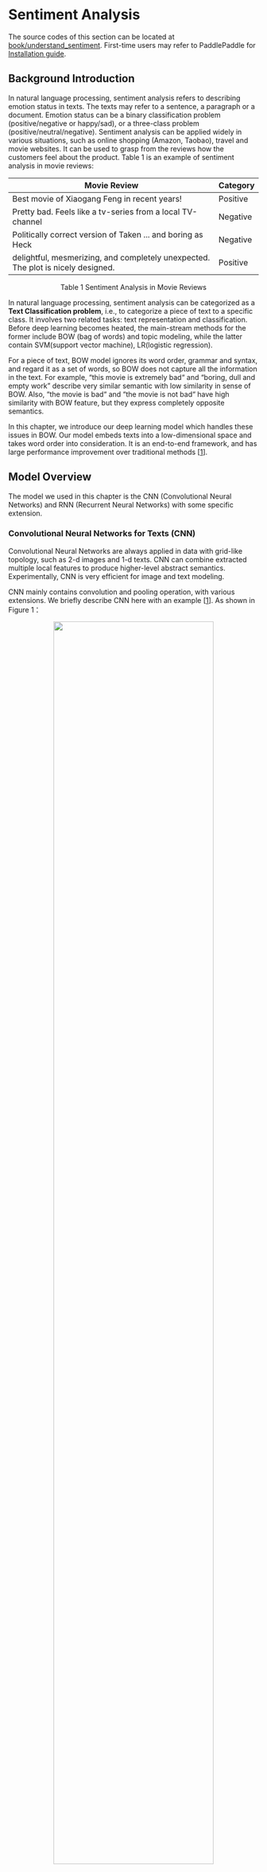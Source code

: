 # Sentiment Analysis

The source codes of this section can be located at [book/understand_sentiment](https://github.com/PaddlePaddle/book/tree/develop/understand_sentiment). First-time users may refer to PaddlePaddle for [Installation guide](http://www.paddlepaddle.org/doc_cn/build_and_install/index.html).

## Background Introduction
In natural language processing, sentiment analysis refers to describing emotion status in texts. The texts may refer to a sentence, a paragraph or a document. Emotion status can be a binary classification problem (positive/negative or happy/sad), or a three-class problem (positive/neutral/negative). Sentiment analysis can be applied widely in various situations, such as online shopping (Amazon, Taobao), travel and movie websites. It can be used to grasp from the reviews how the customers feel about the product. Table 1 is an example of sentiment analysis in movie reviews:

| Movie Review       | Category  |
| --------     | -----  |
| Best movie of Xiaogang Feng in recent years!| Positive |
| Pretty bad. Feels like a tv-series from a local TV-channel     | Negative |
| Politically correct version of Taken ... and boring as Heck| Negative|
|delightful, mesmerizing, and completely unexpected. The plot is nicely designed.|Positive|

<p align="center">Table 1 Sentiment Analysis in Movie Reviews</p>

In natural language processing, sentiment analysis can be categorized as a **Text Classification problem**, i.e., to categorize a piece of text to a specific class. It involves two related tasks: text representation and classification. Before deep learning becomes heated, the main-stream methods for the former include BOW (bag of words) and topic modeling, while the latter contain SVM(support vector machine), LR(logistic regression).

For a piece of text, BOW model ignores its word order, grammar and syntax, and regard it as a set of words, so BOW does not capture all the information in the text. For example, “this movie is extremely bad“ and “boring, dull and empty work” describe very similar semantic with low similarity in sense of BOW. Also, “the movie is bad“ and “the movie is not bad“ have high similarity with BOW feature, but they express completely opposite semantics.


In this chapter, we introduce our deep learning model which handles these issues in BOW. Our model embeds texts into a low-dimensional space and takes word order into consideration. It is an end-to-end framework, and has large performance improvement over traditional methods \[[1](#Reference)\].

## Model Overview
The model we used in this chapter is the CNN (Convolutional Neural Networks) and RNN (Recurrent Neural Networks) with some specific extension. 


### Convolutional Neural Networks for Texts (CNN)
Convolutional Neural Networks are always applied in data with grid-like topology, such as 2-d images and 1-d texts. CNN can combine extracted multiple local features to produce higher-level abstract semantics. Experimentally, CNN is very efficient for image and text modeling.

CNN mainly contains convolution and pooling operation, with various extensions. We briefly describe CNN here with an example \[[1](#Refernce)\]. As shown in Figure 1：


<p align="center">
<img src="image/text_cnn.png" width = "80%" align="center"/><br/>
Figure 1. CNN for text modeling
</p>
Assuming the length of the sentence is $n$, where the $i$-th word has embedding as $x_i\in\mathbb{R}^k$，where $k$ is the embedding dimensionality. 

First, we concatenate the words together: we piece every $h$ words as a window of length $h$: $x_{i:i+h-1}$. It refers to $x_{i},x_{i+1},\ldots,x_{i+h-1}$, where $i$ is the first word in the window, ranging from $1$ to $n-h+1$: $x_{i:i+h-1}\in\mathbb{R}^{hk}$.

Next, we apply the convolution operation: we apply the kernel $w\in\mathbb{R}^{hk}$ in each window, extracting features $c_i=f(w\cdot x_{i:i+h-1}+b)$，
where $b\in\mathbb{R}$ is the bias and $f$ is a non-linear activation function such as $sigmoid$. Applying CNN on every window ${x_{1:h},x_{2:h+1},\ldots,x_{n-h+1:n}}$ produces a feature map as:

$$c=[c_1,c_2,\ldots,c_{n-h+1}], c \in \mathbb{R}^{n-h+1}$$

Next, we apply max pooling over time to represent the whole sentence $\hat c$, which is the maximum element across the feature map:

$$\hat c=max(c)$$

In real applications, we will apply multiple CNN kernels on the sentences. It can be implemented efficiently by concatenating the kernels together as a matrix. Also, we can use CNN kernels with different kernel size (as shown in Figure 1 in different colors).

Finally, the CNN features are concatenated together to produce a fixed-length representation, which can be combined with a softmax for sentiment analysis problem.

For short texts, above CNN model can achieve high accuracy \[[1](#Reference)\]. If we want to extract more abstract representation, we may apply a deeper CNN model \[[2](#Reference),[3](#Reference)\].

### Recurrent Neural Network（RNN）
RNN is an effective model for sequential data. Theoretical, the  computational ability of RNN is Turing-complete \[[4](#Reference)\]. NLP is a classical sequential data, and RNN (especially its variant LSTM\[[5](#Reference)\]) achieves State-of-the-Art performance on various tasks in NLP, such as language modeling, syntax parsing, POS-tagging, image captioning, dialog, machine translation and so forth.

<p align="center">
<img src="image/rnn.png" width = "60%" align="center"/><br/>
Figure 2. An illustration of an unrolled RNN across “time”. 
</p>
As shown in Figure 2, we unroll an RNN: at $t$-th time step, the network takes the $t$-th input vector and the latent state from last time-step $h_{t-1}$ as inputs and compute the latent state of current step. The whole process is repeated until all inputs are consumed. If we regard the RNN as a function $f$, it can be formulated as:

$$h_t=f(x_t,h_{t-1})=\sigma(W_{xh}x_t+W_{hh}h_{h-1}+b_h)$$

where $W_{xh}$ is the weight matrix from input to latent; $W_{hh}$ is the latent-to-latent matrix; $b_h$ is the latent bias and $\sigma$ refers to the $sigmoid$function.

In NLP, words are first represented as a one-hot vector and then mapped to an embedding. The embedded feature goes through an RNN as input $x_t$ at every time step. Moreover, we can add other layers on top of RNN. e.g., a deep or stacked RNN. Also, the last latent state can be used as a feature for sentence classification.

### Long-Short Term Memory
For data of long sequence, training RNN sometimes has gradient vanishing and explosion problem \[[6](#)\]. To solve this problem Hochreiter S, Schmidhuber J. (1997) proposed the LSTM(long short term memory\[[5](#Refernce)\]).  

Compared with simple RNN, the structrue of LSTM has included memory cell $c$, input gate $i$, forget gate $f$ and output gate $o$. These gates and memory cells largely improves the ability of handling long sequences. We can formulate LSTM-RNN as a function $F$ as：

$$ h_t=F(x_t,h_{t-1})$$

$F$ contains following formulations\[[7](#Reference)\]：
\begin{align}
i_t & = \sigma(W_{xi}x_t+W_{hi}h_{h-1}+W_{ci}c_{t-1}+b_i)\\\\
f_t & = \sigma(W_{xf}x_t+W_{hf}h_{h-1}+W_{cf}c_{t-1}+b_f)\\\\
c_t & = f_t\odot c_{t-1}+i_t\odot tanh(W_{xc}x_t+W_{hc}h_{h-1}+b_c)\\\\
o_t & = \sigma(W_{xo}x_t+W_{ho}h_{h-1}+W_{co}c_{t}+b_o)\\\\
h_t & = o_t\odot tanh(c_t)\\\\
\end{align}

In the equation，$i_t, f_t, c_t, o_t$ stand for input gate, forget gate, memory cell and output gate separately; $W$ and $b$ are model parameters. The $tanh$ is a hyperbolic tangent， and $\odot$ denotes an element-wise product operation. Input gate controls the magnitude of new input into the memory cell $c$; forget gate controls memory propagated from the last time step; output gate controls output magnitude. The three gates are computed similarly with different parameters, and they influence memory cell $c$ separately, as shown in Figure 3:
<p align="center">
<img src="image/lstm.png" width = "65%" align="center"/><br/>
Figure 3. LSTM at time step $t$ [7]
</p>
LSTM enhance the ability of considering long-term reliance, with the help of memory cell and gate. Similar structures are also proposed in Gated Recurrent Unit (GRU)\[[8](Reference)\] with simpler design. **The structures are still similar to RNN, though with some modifications (As shown in Figure 2), i.e., latent status depends on input as well as the latent status of last time-step, and the process goes on recurrently until all input are consumed:**

$$ h_t=Recrurent(x_t,h_{t-1})$$
where $Recrurent$ is a simple RNN, GRU or LSTM.

### Stacked Bidirectional LSTM
For vanilla LSTM, $h_t$ contains input information from previous time-step $1..t-1$ context. We can also apply an RNN with reverse-direction to take successive context $t+1…n$ into consideration. Combining constructing deep RNN (deeper RNN can contain more abstract and higher level semantic), we can design structures with deep stacked bidirectional LSTM to model sequential data\[[9](#Reference)\].

As shown in Figure 4 (3-layer RNN), odd/even layers are forward/reverse LSTM. Higher layers of LSTM take lower-layers LSTM as input, and the top-layer LSTM produces a fixed length vector by max-pooling (this representation considers contexts from previous and successive words for higher-level abstractions). Finally, we concatenate the output to a softmax layer for classification.

<p align="center">
<img src="image/stacked_lstm.jpg" width=450><br/>
Figure 4. Stacked Bidirectional LSTM for NLP modeling
</p>

## Data Preparation
### Data introduction and Download
We taks the [IMDB sentiment analysis dataset](http://ai.stanford.edu/%7Eamaas/data/sentiment/) as an example. IMDB dataset contains training and testing set, with 25000 movie reviews. With a 1-10 score, negative reviews are those with score<=4, while positives are those with score>=7. You may use following scripts to download the IMDB dataset and [Moses](http://www.statmt.org/moses/) toolbox:


```bash
./data/get_imdb.sh
```
If successful, you should see the directory ```data``` with following files:

```
aclImdb  get_imdb.sh  imdb  mosesdecoder-master
```

* aclImdb: original data downloaded from the website;
* imdb: containing only training and testing data
* mosesdecoder-master: Moses tool

### Data Preprocessing
We use the script `preprocess.py` to preprocess the data. It will call `tokenizer.perl` in the Moses toolbox to split words and punctuations, randomly shuffle training set and construct the dictionary. Notice: we only use labeled training and testing set. Executing following commands will preprocess the data:

```
data_dir="./data/imdb"
python preprocess.py -i $data_dir
```

If it runs successfully, `./data/pre-imdb` will contain:

```
dict.txt  labels.list  test.list  test_part_000  train.list  train_part_000
```

* test\_part\_000 和 train\_part\_000: all labeled training and testing set, and the training set is shuffled. 
* train.list and test.list: training and testing file-list (containing list of file names).
* dict.txt: dictionary generated from training set.
* labels.list: class label, 0 stands for negative while 1 for positive.

### Data Provider for PaddlePaddle
PaddlePaddle can read Python-style script for configuration. The following `dataprovider.py` provides a detailed example, consisting of two parts:

* hook: define text information and class Id. Texts are defined as `integer_value_sequence` while class Ids are defined as `integer_value`.
* process: read line by line for ID and text information split by `’\t\t’`, and yield the data as a generator.

```python
from paddle.trainer.PyDataProvider2 import *

def hook(settings, dictionary, **kwargs):
settings.word_dict = dictionary
settings.input_types = {
'word':  integer_value_sequence(len(settings.word_dict)),
'label': integer_value(2)
}
settings.logger.info('dict len : %d' % (len(settings.word_dict)))

@provider(init_hook=hook)
def process(settings, file_name):
with open(file_name, 'r') as fdata:
for line_count, line in enumerate(fdata):
label, comment = line.strip().split('\t\t')
label = int(label)
words = comment.split()
word_slot = [
settings.word_dict[w] for w in words if w in settings.word_dict
]
yield {
'word': word_slot,
'label': label
}
```

## Model Setup
`trainer_config.py` is an example of a setup file.
### Data Definition
```python
from os.path import join as join_path
from paddle.trainer_config_helpers import *
# if it is “test” mode
is_test = get_config_arg('is_test', bool, False)
# if it is “predict” mode
is_predict = get_config_arg('is_predict', bool, False)

# Data path
data_dir = "./data/pre-imdb"
# File names
train_list = "train.list"
test_list = "test.list"
dict_file = "dict.txt"

# Dictionary size
dict_dim = len(open(join_path(data_dir, "dict.txt")).readlines())
# class number
class_dim = len(open(join_path(data_dir, 'labels.list')).readlines())

if not is_predict:
train_list = join_path(data_dir, train_list)
test_list = join_path(data_dir, test_list)
dict_file = join_path(data_dir, dict_file)
train_list = train_list if not is_test else None
# construct the dictionary
word_dict = dict()
with open(dict_file, 'r') as f:
for i, line in enumerate(open(dict_file, 'r')):
word_dict[line.split('\t')[0]] = i
# Call the function “define_py_data_sources2” in the file dataprovider.py to extract features
define_py_data_sources2(
train_list,
test_list,
module="dataprovider",
obj="process",  # function to generate data
args={'dictionary': word_dict}) # extra parameters, here refers to dictionary
```

### Algorithm Setup

```python
settings(
batch_size=128,
learning_rate=2e-3,
learning_method=AdamOptimizer(),
regularization=L2Regularization(8e-4),
gradient_clipping_threshold=25)
```

* Batch size set as 128;
* Set global learning rate;
* Apply ADAM algorithm for optimization;
* Set up L2 regularization;
* Set up gradient clipping threshold;

### Model Structure
We use PaddlePaddle to implement two classification algorithms, based on above mentioned model [Text-CNN](#Text-CNN（CNN）)和[Stacked-bidirectional LSTM](#Stacked-bidirectional LSTM（Stacked Bidirectional LSTM）)。
#### Implementation of Text CNN 
```python
def convolution_net(input_dim,
class_dim=2,
emb_dim=128,
hid_dim=128,
is_predict=False):
# network input: id denotes word order, dictionary size as input_dim
data = data_layer("word", input_dim)
# Embed one-hot id to embedding subspace
emb = embedding_layer(input=data, size=emb_dim)
# Convolution and max-pooling operation, convolution kernel size set as 3
conv_3 = sequence_conv_pool(input=emb, context_len=3, hidden_size=hid_dim)
# Convolution and max-pooling, convolution kernel size set as 4
conv_4 = sequence_conv_pool(input=emb, context_len=4, hidden_size=hid_dim)
# Concatenate conv_3 and conv_4 as input for softmax classification, class number as class_dim
output = fc_layer(
input=[conv_3, conv_4], size=class_dim, act=SoftmaxActivation())

if not is_predict:
lbl = data_layer("label", 1)    #network input: class label
outputs(classification_cost(input=output, label=lbl))
else:
outputs(output)
```

In our implementation, we can use just a single layer [`sequence_conv_pool`](https://github.com/PaddlePaddle/Paddle/blob/develop/python/paddle/trainer_config_helpers/networks.py) to do convolution and pooling operation, convolution kernel size set as hidden_size parameters.

#### Implementation of Stacked bidirectional LSTM

```python
def stacked_lstm_net(input_dim,
class_dim=2,
emb_dim=128,
hid_dim=512,
stacked_num=3,
is_predict=False):

# layer number of LSTM “stacked_num” is an odd number to confirm the top-layer LSTM is forward
assert stacked_num % 2 == 1
# network attributes setup
layer_attr = ExtraLayerAttribute(drop_rate=0.5)
# parameter attributes setup
fc_para_attr = ParameterAttribute(learning_rate=1e-3)
lstm_para_attr = ParameterAttribute(initial_std=0., learning_rate=1.)
para_attr = [fc_para_attr, lstm_para_attr]
bias_attr = ParameterAttribute(initial_std=0., l2_rate=0.)
# Activation functions
relu = ReluActivation()
linear = LinearActivation()


# Network input: id as word order, dictionary size is set as input_dim
data = data_layer("word", input_dim)
# Mapping id from word to the embedding subspace
emb = embedding_layer(input=data, size=emb_dim)

fc1 = fc_layer(input=emb, size=hid_dim, act=linear, bias_attr=bias_attr)
# LSTM-based RNN
lstm1 = lstmemory(
input=fc1, act=relu, bias_attr=bias_attr, layer_attr=layer_attr)

# Construct stacked bidirectional LSTM with fc_layer and lstmemory with layer depth as stacked_num:
inputs = [fc1, lstm1]
for i in range(2, stacked_num + 1):
fc = fc_layer(
input=inputs,
size=hid_dim,
act=linear,
param_attr=para_attr,
bias_attr=bias_attr)
lstm = lstmemory(
input=fc,
# Odd number-th layer: forward, Even number-th reverse.
reverse=(i % 2) == 0,
act=relu,
bias_attr=bias_attr,
layer_attr=layer_attr)
inputs = [fc, lstm]

# Apply max-pooling along the temporal dimension on the last fc_layer to produce a fixed length vector
fc_last = pooling_layer(input=inputs[0], pooling_type=MaxPooling())
# Apply max-pooling along tempoeral dim of lstmemory to obtain fixed length feature vector
lstm_last = pooling_layer(input=inputs[1], pooling_type=MaxPooling())
# concatenate fc_last and lstm_last as input for a softmax classification layer, with class number equals class_dim
output = fc_layer(
input=[fc_last, lstm_last],
size=class_dim,
act=SoftmaxActivation(),
bias_attr=bias_attr,
param_attr=para_attr)

if is_predict:
outputs(output)
else:
outputs(classification_cost(input=output, label=data_layer('label', 1)))
```

Our model defined in `trainer_config.py` uses the `stacked_lstm_net` structure as default. If you want to use `convolution_net`, you can comment related lines.
```python
stacked_lstm_net(
dict_dim, class_dim=class_dim, stacked_num=3, is_predict=is_predict)
# convolution_net(dict_dim, class_dim=class_dim, is_predict=is_predict)
```

## Model Training
Use `train.sh` script to run local training:

```
./train.sh
```

train.sh is as following:

```bash
paddle train --config=trainer_config.py \
--save_dir=./model_output \
--job=train \
--use_gpu=false \
--trainer_count=4 \
--num_passes=10 \
--log_period=20 \
--dot_period=20 \
--show_parameter_stats_period=100 \
--test_all_data_in_one_period=1 \
2>&1 | tee 'train.log'
```

* \--config=trainer_config.py: set up model configuration.
* \--save\_dir=./model_output: set up output folder to save model parameters.
* \--job=train: set job mode as training.
* \--use\_gpu=false: Use CPU for training. If you have installed GPU-version PaddlePaddle and want to try GPU training, you may set this term as true.
* \--trainer\_count=4: setup thread number (or GPU numer）.
* \--num\_passes=15: Setup pass. In PaddlePaddle, a pass means a training epoch over all samples.
* \--log\_period=20: print log every 20 batches.
* \--show\_parameter\_stats\_period=100: Print statistics to screen every 100 batch.
* \--test\_all_data\_in\_one\_period=1: Predict all testing data every time.

If it is running sussefully, the output log will be saved at `train.log`, model parameters will be saved at the directory `model_output/`. Output log will be as following:

```
Batch=20 samples=2560 AvgCost=0.681644 CurrentCost=0.681644 Eval: classification_error_evaluator=0.36875  CurrentEval: classification_error_evaluator=0.36875
...
Pass=0 Batch=196 samples=25000 AvgCost=0.418964 Eval: classification_error_evaluator=0.1922
Test samples=24999 cost=0.39297 Eval: classification_error_evaluator=0.149406
```

* Batch=xx: Already |xx| Batch trained.
* samples=xx: xx samples have been processed during training.
* AvgCost=xx: Average loss from 0-th batch to the current batch.
* CurrentCost=xx: loss of the latest |log_period|-th batch;
* Eval: classification\_error\_evaluator=xx: Average accuracy from 0-th batch to current batch;
* CurrentEval: classification\_error\_evaluator: latest |log_period| batches of classification error;
* Pass=0: Running over all data in the training set is called as a Pass. Pass “0” denotes the first round.


## Application models
### Testing

Testing refers to use trained model to evaluate labeled dataset.

```
./test.sh
```

Scripts for testing `test.sh` is as following, where the function `get_best_pass` ranks classification accuracy to obtain the best model:

```bash
function get_best_pass() {
cat $1  | grep -Pzo 'Test .*\n.*pass-.*' | \
sed  -r 'N;s/Test.* error=([0-9]+\.[0-9]+).*\n.*pass-([0-9]+)/\1 \2/g' | \
sort | head -n 1
}

log=train.log
LOG=`get_best_pass $log`
LOG=(${LOG})
evaluate_pass="model_output/pass-${LOG[1]}"

echo 'evaluating from pass '$evaluate_pass

model_list=./model.list
touch $model_list | echo $evaluate_pass > $model_list
net_conf=trainer_config.py
paddle train --config=$net_conf \
--model_list=$model_list \
--job=test \
--use_gpu=false \
--trainer_count=4 \
--config_args=is_test=1 \
2>&1 | tee 'test.log'
```

Different from training, testing requires denoting `--job = test` and model path `--model_list = $model_list`. If successful, log will be saved at `test.log`. In our test, the best model is `model_output/pass-00002`, with classification error rate as 0.115645：

```
Pass=0 samples=24999 AvgCost=0.280471 Eval: classification_error_evaluator=0.115645
```

### Prediction
`predict.py` script provides an API. Predicting IMDB data without labels as following:

```
./predict.sh
```
predict.sh is as following（default model path `model_output/pass-00002` may exist or modified to others）:

```bash
model=model_output/pass-00002/
config=trainer_config.py
label=data/pre-imdb/labels.list
cat ./data/aclImdb/test/pos/10007_10.txt | python predict.py \
--tconf=$config \
--model=$model \
--label=$label \
--dict=./data/pre-imdb/dict.txt \
--batch_size=1
```

* `cat ./data/aclImdb/test/pos/10007_10.txt` : Input prediction samples.
* `predict.py` : Prediction script.
* `--tconf=$config` : Network set up.
* `--model=$model` : Model path set up.
* `--label=$label` : set up the label dictionary, mapping integer IDs to string labels.
* `--dict=data/pre-imdb/dict.txt` : set up the dictionary file.
* `--batch_size=1` : batch size during prediction.


Prediction result of our example:

```
Loading parameters from model_output/pass-00002/
predicting label is pos
```

`10007_10.txt` in folder`./data/aclImdb/test/pos`, the predicted label is also pos，so the prediction is correct.
## Summary
In this chapter, we use sentiment analysis as an example to introduce applying deep learning models on end-to-end short text classification, as well as how to use PaddlePaddle to implement the model. Meanwhile, we briefly introduce two models for text processing: CNN and RNN. In following chapters we will see how these models can be applied in other tasks. 
## Reference
1. Kim Y. [Convolutional neural networks for sentence classification](http://arxiv.org/pdf/1408.5882)[J]. arXiv preprint arXiv:1408.5882, 2014.
2. Kalchbrenner N, Grefenstette E, Blunsom P. [A convolutional neural network for modelling sentences](http://arxiv.org/pdf/1404.2188.pdf?utm_medium=App.net&utm_source=PourOver)[J]. arXiv preprint arXiv:1404.2188, 2014.
3. Yann N. Dauphin, et al. [Language Modeling with Gated Convolutional Networks](https://arxiv.org/pdf/1612.08083v1.pdf)[J] arXiv preprint arXiv:1612.08083, 2016.
4. Siegelmann H T, Sontag E D. [On the computational power of neural nets](http://research.cs.queensu.ca/home/akl/cisc879/papers/SELECTED_PAPERS_FROM_VARIOUS_SOURCES/05070215382317071.pdf)[C]//Proceedings of the fifth annual workshop on Computational learning theory. ACM, 1992: 440-449.
5. Hochreiter S, Schmidhuber J. [Long short-term memory](http://web.eecs.utk.edu/~itamar/courses/ECE-692/Bobby_paper1.pdf)[J]. Neural computation, 1997, 9(8): 1735-1780.
6. Bengio Y, Simard P, Frasconi P. [Learning long-term dependencies with gradient descent is difficult](http://www-dsi.ing.unifi.it/~paolo/ps/tnn-94-gradient.pdf)[J]. IEEE transactions on neural networks, 1994, 5(2): 157-166.
7. Graves A. [Generating sequences with recurrent neural networks](http://arxiv.org/pdf/1308.0850)[J]. arXiv preprint arXiv:1308.0850, 2013.
8. Cho K, Van Merriënboer B, Gulcehre C, et al. [Learning phrase representations using RNN encoder-decoder for statistical machine translation](http://arxiv.org/pdf/1406.1078)[J]. arXiv preprint arXiv:1406.1078, 2014.
9. Zhou J, Xu W. [End-to-end learning of semantic role labeling using recurrent neural networks](http://www.aclweb.org/anthology/P/P15/P15-1109.pdf)[C]//Proceedings of the Annual Meeting of the Association for Computational Linguistics. 2015.

<br/>
<a rel="license" href="http://creativecommons.org/licenses/by-nc-sa/4.0/"><img alt="知识共享许可协议" style="border-width:0" src="https://i.creativecommons.org/l/by-nc-sa/4.0/88x31.png" /></a><br /><span xmlns:dct="http://purl.org/dc/terms/" href="http://purl.org/dc/dcmitype/Text" property="dct:title" rel="dct:type">本教程</span> 由 <a xmlns:cc="http://creativecommons.org/ns#" href="http://book.paddlepaddle.org" property="cc:attributionName" rel="cc:attributionURL">PaddlePaddle</a> 创作，采用 <a rel="license" href="http://creativecommons.org/licenses/by-nc-sa/4.0/">知识共享 署名-非商业性使用-相同方式共享 4.0 国际 许可协议</a>进行许可。


